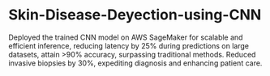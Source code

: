 # Skin-Disease-Deyection-using-CNN
Deployed the trained CNN model on AWS SageMaker for scalable and efficient inference, reducing latency by 25% during predictions on large datasets, attain >90% accuracy, surpassing traditional methods. Reduced invasive biopsies by 30%, expediting diagnosis and enhancing patient care.
